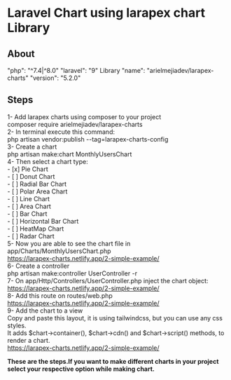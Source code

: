 <h1>Laravel Chart using <b>larapex chart Library</b></h1>

## About

"php": "^7.4|^8.0"
"laravel": "9"
Library
"name": "arielmejiadev/larapex-charts"
"version": "5.2.0"

## Steps

1- Add larapex charts using composer to your project<br>
    composer require arielmejiadev/larapex-charts<br>
2- In terminal execute this command:<br>
    php artisan vendor:publish --tag=larapex-charts-config<br>
3- Create a chart<br>
    php artisan make:chart MonthlyUsersChart<br>
4- Then select a chart type:<br>
    - [x] Pie Chart<br>
    - [ ] Donut Chart<br>
    - [ ] Radial Bar Chart<br>
    - [ ] Polar Area Chart<br>
    - [ ] Line Chart<br>
    - [ ] Area Chart<br>
    - [ ] Bar Chart<br>
    - [ ] Horizontal Bar Chart<br>
    - [ ] HeatMap Chart<br>
    - [ ] Radar Chart<br>
 5- Now you are able to see the chart file in app/Charts/MonthlyUsersChart.php<br>
    https://larapex-charts.netlify.app/2-simple-example/<br>
6- Create a controller<br>
    php artisan make:controller UserController -r<br>
7- On app/Http/Controllers/UserController.php inject the chart object:<br>
    https://larapex-charts.netlify.app/2-simple-example/<br>
8- Add this route on routes/web.php<br>
    https://larapex-charts.netlify.app/2-simple-example/<br>
9- Add the chart to a view<br>
    Copy and paste this layout, it is using tailwindcss, but you can use any css styles.<br>
    It adds $chart->container(), $chart->cdn() and $chart->script() methods, to render a chart.<br>
    https://larapex-charts.netlify.app/2-simple-example/<br>
    
 <b>These are the steps.If you want to make different charts in your project select your respective option while making chart.</b>



